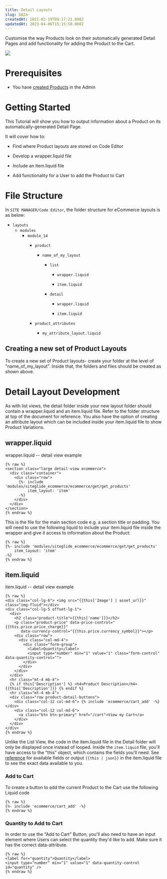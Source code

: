 ```yaml
---
title: Detail Layouts
slug: bA2a-
createdAt: 2021-02-19T09:17:21.000Z
updatedAt: 2023-04-06T15:15:58.000Z
---
```


Customise the way Products look on their automatically generated Detail Pages and add functionality for adding the Product to the Cart.

![](https://siteglide-52c14a1a8a9b.intercom-attachments-1.com/i/o/163500122/fe240ab1f16e7e723880cb4f/detail_layout.jpg)

# Prerequisites

*   You have [created Products](https://help.siteglide.com/article/196-products-introduction) in the Admin

# Getting Started

This Tutorial will show you how to output information about a Product on its automatically-generated Detail Page.

It will cover how to:

*   Find where Product layouts are stored on Code Editor

*   Develop a wrapper.liquid file

*   Include an item.liquid file

*   Add functionality for a User to add the Product to Cart

# File Structure

In `SITE MANAGER/Code Editor`, the folder structure for eCommerce layouts is as below:

*   `layouts`
    *   `modules`
        *   `module_14
            `&#x20;
            *   `product`
                *   `name_of_my_layout`
                    *   `list`
                        *   `wrapper.liquid`

                        *   `item.liquid`

                    *   `detail`
                        *   `wrapper.liquid`

                        *   `item.liquid
                            `&#x20;

            *   `product_attributes`
                *   `my_attribute_layout.liquid`

## Creating a new set of Product Layouts

To create a new set of Product layouts- create your folder at the level of "name\_of\_my\_layout". Inside that, the folders and files should be created as shown above.

# Detail Layout Development

As with list views, the detail folder inside your new layout folder should contain a wrapper.liquid and an item.liquid file. Refer to the folder structure at top of the document for reference. You also have the option of creating an attribute layout which can be included inside your item.liquid file to show Product Variations.

## wrapper.liquid

wrapper.liquid -- detail view example

```liquid
{% raw %}
<section class="large detail-view ecommerce">
  <div class="container">
    <div class="row">
      {%- include 'modules/siteglide_ecommerce/ecommerce/get/get_products'
          item_layout: 'item' 
      -%}
    </div>
  </div>
</section>
{% endraw %}
```

This is the file for the main section code e.g. a section title or padding. You will need to use the following liquid to include your item.liquid file inside the wrapper and give it access to information about the Product:

```liquid
{% raw %}
{%- include 'modules/siteglide_ecommerce/ecommerce/get/get_products'
    item_layout: 'item' 
-%}
{% endraw %}
```

## item.liquid

item.liquid -- detail view example

```liquid
{% raw %}
<div class="col-lg-6"> <img src="{{this['Image'] | asset_url}}" class="img-fluid"></div>
<div class="col-lg-5 offset-lg-1">
  <div>
    <h2 class="product-title">{{this['name']}}</h2>
    <p class="product-price" data-price-control="{{this.price.price_charge}}" 
       data-currency-control="{{this.price.currency_symbol}}"></p>
    <div class="row">
      <div class="col-md-4">
        <div class="form-group">
          <label>Quantity</label>
          <input type="number" min="1" value="1" class="form-control" data-quantity-control="">
        </div>
      </div>
    </div>
  </div>
  <hr class="mt-4 mb-4">
  {% if this['Description'] %} <h4>Product Description</h4> {{this['Description']}} {% endif %}
  <hr class="mt-4 mb-4">
  <div class="row product-detail-buttons">
    <div class="col-12 col-md-6"> {% include 'ecommerce/cart_add' -%} </div>
    <div class="col-12 col-md-6">
      <a class="btn btn-primary" href="/cart">View my Cart</a>
    </div>
  </div>
</div>
{% endraw %}
```

Unlike the List View, the code in the item.liquid file in the Detail folder will only be displayed once instead of looped. Inside the `item.liquid` file, you'll have access to the "this" object, which contains the fields you'll need. See [reference](https://developers.siteglide.com/liquid-reference-for-product-and-attribute-layouts) for available fields or output `{{this | json}}` in the item.liquid file to see the exact data available to you.

### Add to Cart

To create a button to add the current Product to the Cart use the following Liquid code

```liquid
{% raw %}
{%- include 'ecommerce/cart_add' -%}
{% endraw %}
```



### Quantity to Add to Cart

In order to use the "Add to Cart" Button, you'll also need to have an input element where Users can select the quantity they'd like to add. Make sure it has the correct data-attribute.

```liquid
{% raw %}
<label for="quantity">Quantity</label>
<input type="number" min="1" value="1" data-quantity-control id="quantity" />
{% endraw %}
```

